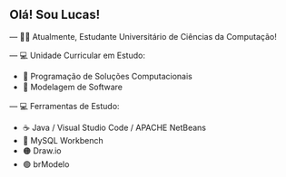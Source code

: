 ## Olá! Sou Lucas!

— 👨‍🎓 Atualmente, Estudante Universitário de Ciências da Computação!

— 💻 Unidade Curricular em Estudo:
ㅤ

- 📖 Programação de Soluções Computacionais
- 📖 Modelagem de Software
ㅤ

— 💻 Ferramentas de Estudo:
ㅤ

- ☕ Java / Visual Studio Code / APACHE NetBeans
- 🐬 MySQL Workbench
- 🟠 Draw.io
- 🟢 brModelo
